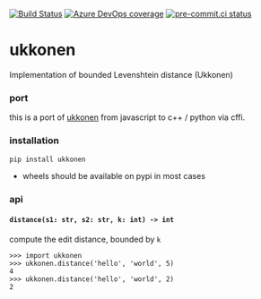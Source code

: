 [![Build Status](https://dev.azure.com/asottile/asottile/_apis/build/status/asottile.ukkonen?branchName=main)](https://dev.azure.com/asottile/asottile/_build/latest?definitionId=71&branchName=main)
[![Azure DevOps coverage](https://img.shields.io/azure-devops/coverage/asottile/asottile/71/main.svg)](https://dev.azure.com/asottile/asottile/_build/latest?definitionId=71&branchName=main)
[![pre-commit.ci status](https://results.pre-commit.ci/badge/github/asottile/ukkonen/main.svg)](https://results.pre-commit.ci/latest/github/asottile/ukkonen/main)

ukkonen
=======

Implementation of bounded Levenshtein distance (Ukkonen)

### port

this is a port of [ukkonen] from javascript to c++ / python via cffi.

[ukkonen]: https://github.com/sunesimonsen/ukkonen

### installation

```bash
pip install ukkonen
```

- wheels should be available on pypi in most cases

### api

#### `distance(s1: str, s2: str, k: int) -> int`

compute the edit distance, bounded by `k`

```pycon
>>> import ukkonen
>>> ukkonen.distance('hello', 'world', 5)
4
>>> ukkonen.distance('hello', 'world', 2)
2
```
